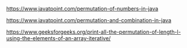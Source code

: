 https://www.javatpoint.com/permutation-of-numbers-in-java

https://www.javatpoint.com/permutation-and-combination-in-java

https://www.geeksforgeeks.org/print-all-the-permutation-of-length-l-using-the-elements-of-an-array-iterative/
